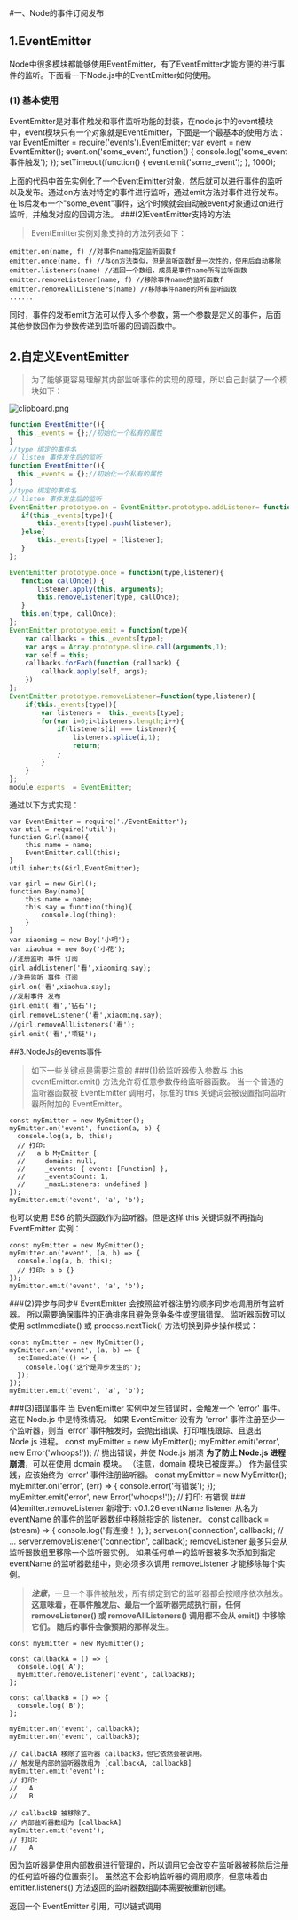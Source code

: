 #一、Node的事件订阅发布
## 1.EventEmitter

Node中很多模块都能够使用EventEmitter，有了EventEmitter才能方便的进行事件的监听。下面看一下Node.js中的EventEmitter如何使用。

### (1) 基本使用
EventEmitter是对事件触发和事件监听功能的封装，在node.js中的event模块中，event模块只有一个对象就是EventEmitter，下面是一个最基本的使用方法：
    var EventEmitter = require('events').EventEmitter;
    var event = new EventEmitter();
    event.on('some_event', function() {
        console.log('some_event 事件触发');
    });
    setTimeout(function() {
        event.emit('some_event');
    }, 1000);

上面的代码中首先实例化了一个EventEimitter对象，然后就可以进行事件的监听以及发布。通过on方法对特定的事件进行监听，通过emit方法对事件进行发布。在1s后发布一个"some_event"事件，这个时候就会自动被event对象通过on进行监听，并触发对应的回调方法。
###(2)EventEmitter支持的方法
>EventEmitter实例对象支持的方法列表如下：

    emitter.on(name, f) //对事件name指定监听函数f
    emitter.once(name, f) //与on方法类似，但是监听函数f是一次性的，使用后自动移除
    emitter.listeners(name) //返回一个数组，成员是事件name所有监听函数
    emitter.removeListener(name, f) //移除事件name的监听函数f
    emitter.removeAllListeners(name) //移除事件name的所有监听函数
    ......

同时，事件的发布emit方法可以传入多个参数，第一个参数是定义的事件，后面其他参数回作为参数传递到监听器的回调函数中。
## 2.自定义EventEmitter
> 为了能够更容易理解其内部监听事件的实现的原理，所以自己封装了一个模块如下：

![clipboard.png](/img/bVbdoYK)

```js
function EventEmitter(){
  this._events = {};//初始化一个私有的属性
}
//type 绑定的事件名
// listen 事件发生后的监听
function EventEmitter(){
  this._events = {};//初始化一个私有的属性
}
//type 绑定的事件名
// listen 事件发生后的监听
EventEmitter.prototype.on = EventEmitter.prototype.addListener= function(type,listener){
   if(this._events[type]){
       this._events[type].push(listener);
   }else{
       this._events[type] = [listener];
   }
};

EventEmitter.prototype.once = function(type,listener){
   function callOnce() {
       listener.apply(this, arguments);
       this.removeListener(type, callOnce);
   }
   this.on(type, callOnce);
};
EventEmitter.prototype.emit = function(type){
    var callbacks = this._events[type];
    var args = Array.prototype.slice.call(arguments,1);
    var self = this;
    callbacks.forEach(function (callback) {
        callback.apply(self, args);
    })
};
EventEmitter.prototype.removeListener=function(type,listener){
    if(this._events[type]){
        var listeners =  this._events[type];
        for(var i=0;i<listeners.length;i++){
            if(listeners[i] === listener){
                listeners.splice(i,1);
                return;
            }
        }
    }
};
module.exports  = EventEmitter;
```
通过以下方式实现：

```
var EventEmitter = require('./EventEmitter');
var util = require('util');
function Girl(name){
    this.name = name;
    EventEmitter.call(this);
}
util.inherits(Girl,EventEmitter);

var girl = new Girl();
function Boy(name){
    this.name = name;
    this.say = function(thing){
        console.log(thing);
    }
}
var xiaoming = new Boy('小明');
var xiaohua = new Boy('小花');
//注册监听 事件 订阅
girl.addListener('看',xiaoming.say);
//注册监听 事件 订阅
girl.on('看',xiaohua.say);
//发射事件 发布
girl.emit('看','钻石');
girl.removeListener('看',xiaoming.say);
//girl.removeAllListeners('看');
girl.emit('看','项链');
```
##3.NodeJs的events事件
>如下一些关键点是需要注意的
###(1)给监听器传入参数与 this
eventEmitter.emit() 方法允许将任意参数传给监听器函数。 当一个普通的监听器函数被 EventEmitter 调用时，标准的 this 关键词会被设置指向监听器所附加的 EventEmitter。

    const myEmitter = new MyEmitter();
    myEmitter.on('event', function(a, b) {
      console.log(a, b, this);
      // 打印:
      //   a b MyEmitter {
      //     domain: null,
      //     _events: { event: [Function] },
      //     _eventsCount: 1,
      //     _maxListeners: undefined }
    });
    myEmitter.emit('event', 'a', 'b');

也可以使用 ES6 的箭头函数作为监听器。但是这样 this 关键词就不再指向 EventEmitter 实例：

    const myEmitter = new MyEmitter();
    myEmitter.on('event', (a, b) => {
      console.log(a, b, this);
      // 打印: a b {}
    });
    myEmitter.emit('event', 'a', 'b');

###(2)异步与同步#
EventEmitter 会按照监听器注册的顺序同步地调用所有监听器。 所以需要确保事件的正确排序且避免竞争条件或逻辑错误。 监听器函数可以使用 setImmediate() 或 process.nextTick() 方法切换到异步操作模式：

    const myEmitter = new MyEmitter();
    myEmitter.on('event', (a, b) => {
      setImmediate(() => {
        console.log('这个是异步发生的');
      });
    });
    myEmitter.emit('event', 'a', 'b');

###(3)错误事件
当 EventEmitter 实例中发生错误时，会触发一个 'error' 事件。 这在 Node.js 中是特殊情况。
如果 EventEmitter 没有为 'error' 事件注册至少一个监听器，则当 'error' 事件触发时，会抛出错误、打印堆栈跟踪、且退出 Node.js 进程。
    const myEmitter = new MyEmitter();
    myEmitter.emit('error', new Error('whoops!'));
    // 抛出错误，并使 Node.js 崩溃
**为了防止 Node.js 进程崩溃**，可以在使用 domain 模块。 （注意，domain 模块已被废弃。）
作为最佳实践，应该始终为 'error' 事件注册监听器。
    const myEmitter = new MyEmitter();
    myEmitter.on('error', (err) => {
      console.error('有错误');
    });
    myEmitter.emit('error', new Error('whoops!'));
    // 打印: 有错误
###(4)emitter.removeListener
    新增于: v0.1.26
    eventName <any>
    listener <Function>
    从名为 eventName 的事件的监听器数组中移除指定的 listener。
    const callback = (stream) => {
      console.log('有连接！');
    };
    server.on('connection', callback);
    // ...
    server.removeListener('connection', callback);
    removeListener 最多只会从监听器数组里移除一个监听器实例。 如果任何单一的监听器被多次添加到指定
 eventName 的监听器数组中，则必须多次调用 removeListener 才能移除每个实例。
>***注意***，一旦一个事件被触发，所有绑定到它的监听器都会按顺序依次触发。 **这意味着，在事件触发后、最后一个监听器完成执行前，任何 removeListener() 或 removeAllListeners() 调用都不会从 emit() 中移除它们。 随后的事件会像预期的那样发生**。

    const myEmitter = new MyEmitter();

    const callbackA = () => {
      console.log('A');
      myEmitter.removeListener('event', callbackB);
    };

    const callbackB = () => {
      console.log('B');
    };

    myEmitter.on('event', callbackA);
    myEmitter.on('event', callbackB);

    // callbackA 移除了监听器 callbackB，但它依然会被调用。
    // 触发是内部的监听器数组为 [callbackA, callbackB]
    myEmitter.emit('event');
    // 打印:
    //   A
    //   B

    // callbackB 被移除了。
    // 内部监听器数组为 [callbackA]
    myEmitter.emit('event');
    // 打印:
    //   A

因为监听器是使用内部数组进行管理的，所以调用它会改变在监听器被移除后注册的任何监听器的位置索引。 虽然这不会影响监听器的调用顺序，但意味着由 emitter.listeners() 方法返回的监听器数组副本需要被重新创建。

返回一个 EventEmitter 引用，可以链式调用
